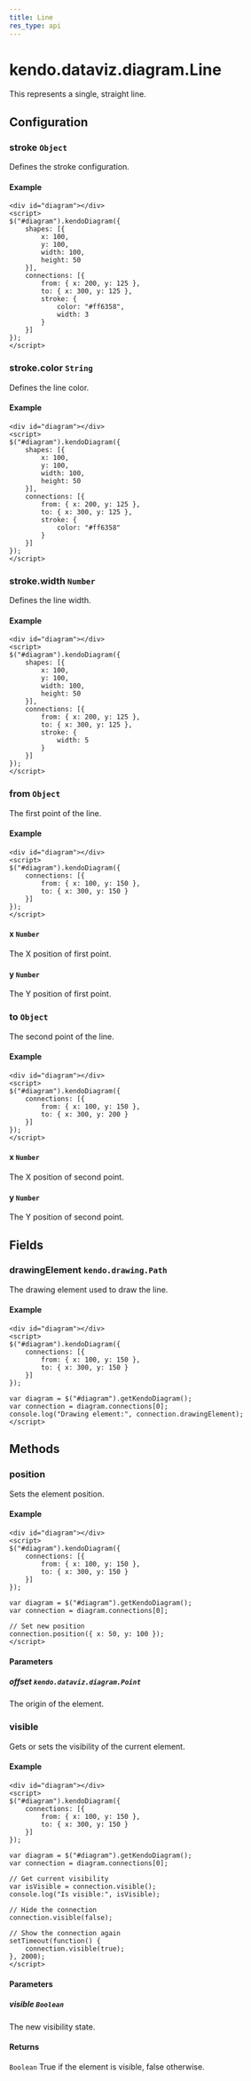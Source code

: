 ```yaml
---
title: Line
res_type: api
---
```


# kendo.dataviz.diagram.Line

This represents a single, straight line.

## Configuration

### stroke `Object`

Defines the stroke configuration.

#### Example

    <div id="diagram"></div>
    <script>
    $("#diagram").kendoDiagram({
        shapes: [{
            x: 100,
            y: 100,
            width: 100,
            height: 50
        }],
        connections: [{
            from: { x: 200, y: 125 },
            to: { x: 300, y: 125 },
            stroke: {
                color: "#ff6358",
                width: 3
            }
        }]
    });
    </script>

### stroke.color `String`

Defines the line color.

#### Example

    <div id="diagram"></div>
    <script>
    $("#diagram").kendoDiagram({
        shapes: [{
            x: 100,
            y: 100,
            width: 100,
            height: 50
        }],
        connections: [{
            from: { x: 200, y: 125 },
            to: { x: 300, y: 125 },
            stroke: {
                color: "#ff6358"
            }
        }]
    });
    </script>

### stroke.width `Number`

Defines the line width.

#### Example

    <div id="diagram"></div>
    <script>
    $("#diagram").kendoDiagram({
        shapes: [{
            x: 100,
            y: 100,
            width: 100,
            height: 50
        }],
        connections: [{
            from: { x: 200, y: 125 },
            to: { x: 300, y: 125 },
            stroke: {
                width: 5
            }
        }]
    });
    </script>

### from `Object`

The first point of the line.

#### Example

    <div id="diagram"></div>
    <script>
    $("#diagram").kendoDiagram({
        connections: [{
            from: { x: 100, y: 150 },
            to: { x: 300, y: 150 }
        }]
    });
    </script>

#### x `Number`

The X position of first point.

#### y `Number`

The Y position of first point.

### to `Object`

The second point of the line.

#### Example

    <div id="diagram"></div>
    <script>
    $("#diagram").kendoDiagram({
        connections: [{
            from: { x: 100, y: 150 },
            to: { x: 300, y: 200 }
        }]
    });
    </script>

#### x `Number`

The X position of second point.

#### y `Number`

The Y position of second point.

## Fields

### drawingElement `kendo.drawing.Path`

The drawing element used to draw the line.

#### Example

    <div id="diagram"></div>
    <script>
    $("#diagram").kendoDiagram({
        connections: [{
            from: { x: 100, y: 150 },
            to: { x: 300, y: 150 }
        }]
    });
    
    var diagram = $("#diagram").getKendoDiagram();
    var connection = diagram.connections[0];
    console.log("Drawing element:", connection.drawingElement);
    </script>

## Methods

### position
Sets the element position.

#### Example

    <div id="diagram"></div>
    <script>
    $("#diagram").kendoDiagram({
        connections: [{
            from: { x: 100, y: 150 },
            to: { x: 300, y: 150 }
        }]
    });
    
    var diagram = $("#diagram").getKendoDiagram();
    var connection = diagram.connections[0];
    
    // Set new position
    connection.position({ x: 50, y: 100 });
    </script>

#### Parameters

##### offset `kendo.dataviz.diagram.Point`
The origin of the element.

### visible
Gets or sets the visibility of the current element.

#### Example

    <div id="diagram"></div>
    <script>
    $("#diagram").kendoDiagram({
        connections: [{
            from: { x: 100, y: 150 },
            to: { x: 300, y: 150 }
        }]
    });
    
    var diagram = $("#diagram").getKendoDiagram();
    var connection = diagram.connections[0];
    
    // Get current visibility
    var isVisible = connection.visible();
    console.log("Is visible:", isVisible);
    
    // Hide the connection
    connection.visible(false);
    
    // Show the connection again
    setTimeout(function() {
        connection.visible(true);
    }, 2000);
    </script>

#### Parameters

##### visible `Boolean`
The new visibility state.

#### Returns
`Boolean` True if the element is visible, false otherwise.
